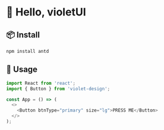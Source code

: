 # 💖 Hello, violetUI

## 📦 Install

`npm install antd`

## 🔨 Usage

```js
import React from 'react';
import { Button } from 'violet-design';

const App = () => (
  <>
    <Button btnType="primary" size="lg">PRESS ME</Button>
  </>
);
```
